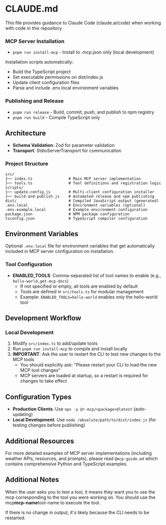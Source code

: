 # CLAUDE.md

This file provides guidance to Claude Code (claude.ai/code) when working with code in this repository.

### MCP Server Installation

- `pnpm run install-mcp` - Install to .mcp.json only (local development)

Installation scripts automatically:

- Build the TypeScript project
- Set executable permissions on dist/index.js
- Update client configuration files
- Parse and include .env.local environment variables

### Publishing and Release

- `pnpm run release` - Build, commit, push, and publish to npm registry
- `pnpm run build` - Compile TypeScript only

## Architecture

- **Schema Validation**: Zod for parameter validation
- **Transport**: StdioServerTransport for communication

### Project Structure

```
src/
├── index.ts                # Main MCP server implementation
├── tools.ts                # Tool definitions and registration logic
scripts/
├── update-config.js        # Multi-client configuration installer
├── build-and-publish.js    # Automated release and npm publishing
dist/                       # Compiled JavaScript output (generated)
.env.local                  # Environment variables (optional)
.env.example.local          # Example environment configuration
package.json                # NPM package configuration
tsconfig.json               # TypeScript compiler configuration
```

## Environment Variables

Optional `.env.local` file for environment variables that get automatically included in MCP server configuration on installation.

### Tool Configuration

- **ENABLED_TOOLS**: Comma-separated list of tool names to enable (e.g., `hello-world,get-mcp-docs`)
  - If not specified or empty, all tools are enabled by default
  - Tools are defined in `src/tools.ts` for modular management
  - Example: `ENABLED_TOOLS=hello-world` enables only the hello-world tool

## Development Workflow

### Local Development

1. Modify `src/index.ts` to add/update tools
2. Run `pnpm run install-mcp` to compile and install locally
3. **IMPORTANT**: Ask the user to restart the CLI to test new changes to the MCP tools
   - You should explicitly ask: "Please restart your CLI to load the new MCP tool changes"
   - MCP servers are loaded at startup, so a restart is required for changes to take effect

## Configuration Types

- **Production Clients**: Use `npx -y @r-mcp/<package>@latest` (auto-updating)
- **Local Development**: Use `node /absolute/path/to/dist/index.js` (for testing changes before publishing)

## Additional Resources

For more detailed examples of MCP server implementations (including weather APIs, resources, and prompts), please read `@mcp-guide.md` which contains comprehensive Python and TypeScript examples.

## Additional Notes

When the user asks you to test a tool, it means they want you to use the mcp corresponding to the tool you were working on. You should use the mcp**mcp-name**tool-name to execute the tool.

If there is no change in output, it's likely because the CLI needs to be restarted.
